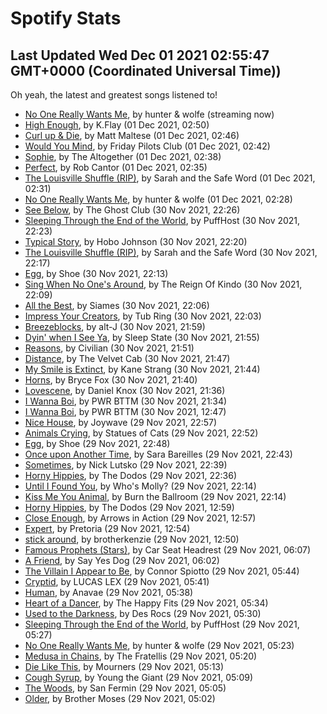 
# Spotify Stats
## Last Updated Wed Dec 01 2021 02:55:47 GMT+0000 (Coordinated Universal Time))

Oh yeah, the latest and greatest songs listened to!

- [No One Really Wants Me](https://www.last.fm/music/hunter+&+wolfe/_/No+One+Really+Wants+Me), by hunter & wolfe (streaming now)
- [High Enough](https://www.last.fm/music/K.Flay/_/High+Enough), by K.Flay (01 Dec 2021, 02:50)
- [Curl up & Die](https://www.last.fm/music/Matt+Maltese/_/Curl+up+&+Die), by Matt Maltese (01 Dec 2021, 02:46)
- [Would You Mind](https://www.last.fm/music/Friday+Pilots+Club/_/Would+You+Mind), by Friday Pilots Club (01 Dec 2021, 02:42)
- [Sophie](https://www.last.fm/music/The+Altogether/_/Sophie), by The Altogether (01 Dec 2021, 02:38)
- [Perfect](https://www.last.fm/music/Rob+Cantor/_/Perfect), by Rob Cantor (01 Dec 2021, 02:35)
- [The Louisville Shuffle (RIP)](https://www.last.fm/music/Sarah+and+the+Safe+Word/_/The+Louisville+Shuffle+(RIP)), by Sarah and the Safe Word (01 Dec 2021, 02:31)
- [No One Really Wants Me](https://www.last.fm/music/hunter+&+wolfe/_/No+One+Really+Wants+Me), by hunter & wolfe (01 Dec 2021, 02:28)
- [See Below](https://www.last.fm/music/The+Ghost+Club/_/See+Below), by The Ghost Club (30 Nov 2021, 22:26)
- [Sleeping Through the End of the World](https://www.last.fm/music/PuffHost/_/Sleeping+Through+the+End+of+the+World), by PuffHost (30 Nov 2021, 22:23)
- [Typical Story](https://www.last.fm/music/Hobo+Johnson/_/Typical+Story), by Hobo Johnson (30 Nov 2021, 22:20)
- [The Louisville Shuffle (RIP)](https://www.last.fm/music/Sarah+and+the+Safe+Word/_/The+Louisville+Shuffle+(RIP)), by Sarah and the Safe Word (30 Nov 2021, 22:17)
- [Egg](https://www.last.fm/music/Shoe/_/Egg), by Shoe (30 Nov 2021, 22:13)
- [Sing When No One's Around](https://www.last.fm/music/The+Reign+Of+Kindo/_/Sing+When+No+One%27s+Around), by The Reign Of Kindo (30 Nov 2021, 22:09)
- [All the Best](https://www.last.fm/music/Siames/_/All+the+Best), by Siames (30 Nov 2021, 22:06)
- [Impress Your Creators](https://www.last.fm/music/Tub+Ring/_/Impress+Your+Creators), by Tub Ring (30 Nov 2021, 22:03)
- [Breezeblocks](https://www.last.fm/music/alt-J/_/Breezeblocks), by alt-J (30 Nov 2021, 21:59)
- [Dyin' when I See Ya](https://www.last.fm/music/Sleep+State/_/Dyin%27+when+I+See+Ya), by Sleep State (30 Nov 2021, 21:55)
- [Reasons](https://www.last.fm/music/Civilian/_/Reasons), by Civilian (30 Nov 2021, 21:51)
- [Distance](https://www.last.fm/music/The+Velvet+Cab/_/Distance), by The Velvet Cab (30 Nov 2021, 21:47)
- [My Smile is Extinct](https://www.last.fm/music/Kane+Strang/_/My+Smile+is+Extinct), by Kane Strang (30 Nov 2021, 21:44)
- [Horns](https://www.last.fm/music/Bryce+Fox/_/Horns), by Bryce Fox (30 Nov 2021, 21:40)
- [Lovescene](https://www.last.fm/music/Daniel+Knox/_/Lovescene), by Daniel Knox (30 Nov 2021, 21:36)
- [I Wanna Boi](https://www.last.fm/music/PWR+BTTM/_/I+Wanna+Boi), by PWR BTTM (30 Nov 2021, 21:34)
- [I Wanna Boi](https://www.last.fm/music/PWR+BTTM/_/I+Wanna+Boi), by PWR BTTM (30 Nov 2021, 12:47)
- [Nice House](https://www.last.fm/music/Joywave/_/Nice+House), by Joywave (29 Nov 2021, 22:57)
- [Animals Crying](https://www.last.fm/music/Statues+of+Cats/_/Animals+Crying), by Statues of Cats (29 Nov 2021, 22:52)
- [Egg](https://www.last.fm/music/Shoe/_/Egg), by Shoe (29 Nov 2021, 22:48)
- [Once upon Another Time](https://www.last.fm/music/Sara+Bareilles/_/Once+upon+Another+Time), by Sara Bareilles (29 Nov 2021, 22:43)
- [Sometimes](https://www.last.fm/music/Nick+Lutsko/_/Sometimes), by Nick Lutsko (29 Nov 2021, 22:39)
- [Horny Hippies](https://www.last.fm/music/The+Dodos/_/Horny+Hippies), by The Dodos (29 Nov 2021, 22:36)
- [Until I Found You](https://www.last.fm/music/Who%27s+Molly%3F/_/Until+I+Found+You), by Who's Molly? (29 Nov 2021, 22:14)
- [Kiss Me You Animal](https://www.last.fm/music/Burn+the+Ballroom/_/Kiss+Me+You+Animal), by Burn the Ballroom (29 Nov 2021, 22:14)
- [Horny Hippies](https://www.last.fm/music/The+Dodos/_/Horny+Hippies), by The Dodos (29 Nov 2021, 12:59)
- [Close Enough](https://www.last.fm/music/Arrows+in+Action/_/Close+Enough), by Arrows in Action (29 Nov 2021, 12:57)
- [Expert](https://www.last.fm/music/Pretoria/_/Expert), by Pretoria (29 Nov 2021, 12:54)
- [stick around](https://www.last.fm/music/brotherkenzie/_/stick+around), by brotherkenzie (29 Nov 2021, 12:50)
- [Famous Prophets (Stars)](https://www.last.fm/music/Car+Seat+Headrest/_/Famous+Prophets+(Stars)), by Car Seat Headrest (29 Nov 2021, 06:07)
- [A Friend](https://www.last.fm/music/Say+Yes+Dog/_/A+Friend), by Say Yes Dog (29 Nov 2021, 06:02)
- [The Villain I Appear to Be](https://www.last.fm/music/Connor+Spiotto/_/The+Villain+I+Appear+to+Be), by Connor Spiotto (29 Nov 2021, 05:44)
- [Cryptid](https://www.last.fm/music/LUCAS+LEX/_/Cryptid), by LUCAS LEX (29 Nov 2021, 05:41)
- [Human](https://www.last.fm/music/Anavae/_/Human), by Anavae (29 Nov 2021, 05:38)
- [Heart of a Dancer](https://www.last.fm/music/The+Happy+Fits/_/Heart+of+a+Dancer), by The Happy Fits (29 Nov 2021, 05:34)
- [Used to the Darkness](https://www.last.fm/music/Des+Rocs/_/Used+to+the+Darkness), by Des Rocs (29 Nov 2021, 05:30)
- [Sleeping Through the End of the World](https://www.last.fm/music/PuffHost/_/Sleeping+Through+the+End+of+the+World), by PuffHost (29 Nov 2021, 05:27)
- [No One Really Wants Me](https://www.last.fm/music/hunter+&+wolfe/_/No+One+Really+Wants+Me), by hunter & wolfe (29 Nov 2021, 05:23)
- [Medusa in Chains](https://www.last.fm/music/The+Fratellis/_/Medusa+in+Chains), by The Fratellis (29 Nov 2021, 05:20)
- [Die Like This](https://www.last.fm/music/Mourners/_/Die+Like+This), by Mourners (29 Nov 2021, 05:13)
- [Cough Syrup](https://www.last.fm/music/Young+the+Giant/_/Cough+Syrup), by Young the Giant (29 Nov 2021, 05:09)
- [The Woods](https://www.last.fm/music/San+Fermin/_/The+Woods), by San Fermin (29 Nov 2021, 05:05)
- [Older](https://www.last.fm/music/Brother+Moses/_/Older), by Brother Moses (29 Nov 2021, 05:02)
